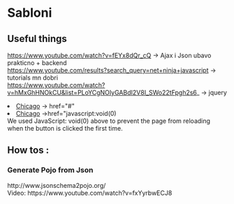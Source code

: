 # Sabloni

<h2>Useful things</h2>

https://www.youtube.com/watch?v=fEYx8dQr_cQ -> Ajax i Json ubavo prakticno + backend <br>
https://www.youtube.com/results?search_query=net+ninja+javascript -> tutorials mn dobri<br>
https://www.youtube.com/watch?v=hMxGhHNOkCU&list=PLoYCgNOIyGABdI2V8I_SWo22tFpgh2s6_ -> jquery <br>

<li><a href="#">Chicago</a> -> href="#" </li> 
<li><a href="javascript:void(0)">Chicago</a> ->href="javascript:void(0) </li> 
We used JavaScript: void(0) above to prevent the page from reloading when the button is clicked the first time.<br>


<h2> How tos :</h2>
<h3> Generate Pojo from Json</h3>
http://www.jsonschema2pojo.org/<br>
Video: https://www.youtube.com/watch?v=fxYyrbwECJ8

